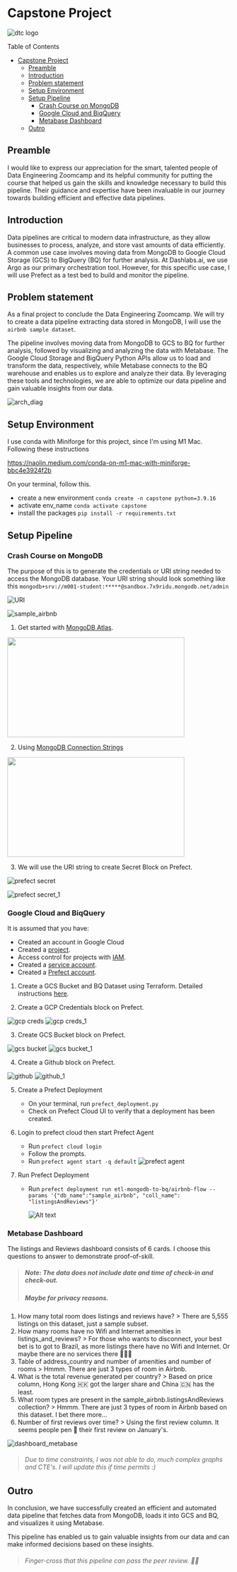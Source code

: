 # Capstone Project
![dtc logo](images/dtc_logo_.png)

Table of Contents
- [Capstone Project](#capstone-project)
  - [Preamble](#preamble)
  - [Introduction](#introduction)
  - [Problem statement](#problem-statement)
  - [Setup Environment](#setup-environment)
  - [Setup Pipeline](#setup-pipeline)
    - [Crash Course on MongoDB](#crash-course-on-mongodb)
    - [Google Cloud and BiqQuery](#google-cloud-and-biqquery)
    - [Metabase Dashboard](#metabase-dashboard)
  - [Outro](#outro)

## Preamble

I would like to express our appreciation for the smart, talented people of Data Engineering Zoomcamp and its helpful community for putting the course that helped us gain the skills and knowledge necessary to build this pipeline. Their guidance and expertise have been invaluable in our journey towards building efficient and effective data pipelines.


## Introduction

Data pipelines are critical to modern data infrastructure, as they allow businesses to process, analyze, and store vast amounts of data efficiently. A common use case involves moving data from MongoDB to Google Cloud Storage (GCS) to BigQuery (BQ) for further analysis. At Dashlabs.ai, we use Argo as our primary orchestration tool. However, for this specific use case, I will use Prefect as a test bed to build and monitor the pipeline. 


## Problem statement

As a final project to conclude the Data Engineering Zoomcamp. We will try to create a data pipeline extracting data stored in MongoDB, I will use the `airbnb sample dataset`.

The pipeline involves moving data from MongoDB to GCS to BQ for further analysis, followed by visualizing and analyzing the data with Metabase. The Google Cloud Storage and BigQuery Python APIs allow us to load and transform the data, respectively, while Metabase connects to the BQ warehouse and enables us to explore and analyze their data. By leveraging these tools and technologies, we are able to optimize our data pipeline and gain valuable insights from our data.

![arch_diag](images/architecture_diagram.png)

## Setup Environment

I use conda with Miniforge for this project, since I'm using M1 Mac. Following these instructions

https://naolin.medium.com/conda-on-m1-mac-with-miniforge-bbc4e3924f2b

On your terminal, follow this.
- create a new environment `conda create -n capstone python=3.9.16`
- activate env_name `conda activate capstone`
- install the packages `pip install -r requirements.txt`

## Setup Pipeline 

### Crash Course on MongoDB

The purpose of this is to generate the credentials  or URI string needed to access the MongoDB database. Your URI string should look something like this
`mongodb+srv://m001-student:*****@sandbox.7x9ridu.mongodb.net/admin`

![URI](images/mongodb_atlas.png)

![sample_airbnb](images/mongodb_atlas_sample_data.png)

   1. Get started with [MongoDB Atlas](https://learn.mongodb.com/learn/course/getting-started-with-mongodb-atlas/lesson-2-creating-and-deploying-at-atlas-cluster/learn?client=customer&page=1&wvideo=q744h1g773). 
   <p><a href="https://learn.mongodb.com/learn/course/getting-started-with-mongodb-atlas/lesson-2-creating-and-deploying-at-atlas-cluster/learn?client=customer&amp;page=1&amp;wvideo=q744h1g773"><img src="https://embed-ssl.wistia.com/deliveries/42f644803955636b8b57a75a3dc6da4f.jpg?image_play_button_size=2x&amp;image_crop_resized=960x540&amp;image_play_button=1&amp;image_play_button_color=00ed64e0" width="400" height="225" style="width: 400px; height: 225px;"></a></p><p><a href="https://learn.mongodb.com/learn/course/getting-started-with-mongodb-atlas/lesson-2-creating-and-deploying-at-atlas-cluster/learn?client=customer&amp;page=1&amp;wvideo=q744h1g773"></a></p>   

   2. Using [MongoDB Connection Strings](https://learn.mongodb.com/learn/course/connecting-to-a-mongodb-database/lesson-1-using-mongodb-connection-strings/learn?client=customer&wvideo=eh4048sbrf) 

<p><a href="https://learn.mongodb.com/learn/course/connecting-to-a-mongodb-database/lesson-1-using-mongodb-connection-strings/learn?client=customer&amp;wvideo=eh4048sbrf"><img src="https://embed-ssl.wistia.com/deliveries/92534a1a893a64cbba544ac9d1ec8c00.jpg?image_play_button_size=2x&amp;image_crop_resized=960x540&amp;image_play_button=1&amp;image_play_button_color=00ed64e0" width="400" height="225" style="width: 400px; height: 225px;"></a></p><p><a href="https://learn.mongodb.com/learn/course/connecting-to-a-mongodb-database/lesson-1-using-mongodb-connection-strings/learn?client=customer&amp;wvideo=eh4048sbrf"></a></p>

   3. We will use the URI string to create Secret Block on Prefect.
   
![prefect secret](images/prefect_secret.png)

![prefect secret_1](images/prefect_secret_1.png)

### Google Cloud and BiqQuery

It is assumed that you have: 
  - Created an account in Google Cloud
  - Created a [project](https://cloud.google.com/resource-manager/docs/creating-managing-projects).
  - Access control for projects with [IAM](https://cloud.google.com/resource-manager/docs/access-control-proj).
  - Created a [service account](https://cloud.google.com/iam/docs/service-account-overview).
  - Created a [Prefect account](https://app.prefect.cloud/).
  
 
  1. Create a GCS Bucket and BQ Dataset using Terraform. Detailed instructions [here](terraform/README-TERRAFORM.md).
     
  2. Create a GCP Credentials block on Prefect.

  ![gcp creds](images/prefect_gcp_creds.png)
  ![gcp creds_1](images/prefect_gcp_creds_1.png)

  3. Create GCS Bucket block on Prefect.

  ![gcs bucket](images/prefect_gcs_bucket.png)
  ![gcs bucket_1](images/prefect_gcs_bucket_1.png)

  4. Create a Github block on Prefect.

  ![github](images/prefect_github.png)
  ![github_1](images/prefect_github_1.png)

  5.  Create a Prefect Deployment
      - On your terminal, run `prefect_deployment.py`
      - Check on Prefect Cloud UI to verify that a deployment has been created.

  6. Login to prefect cloud then start Prefect Agent
      - Run `prefect cloud login`
      - Follow the prompts.
      - Run `prefect agent start -q default`
       ![prefect agent](images/prefect%20_agent.png)
  7. Run Prefect Deployment
      - Run `prefect deployment run etl-mongodb-to-bq/airbnb-flow --params '{"db_name":"sample_airbnb", "coll_name": "listingsAndReviews"}'` 
    
        ![Alt text](images/prefect_completed.png)

### Metabase Dashboard

The listings and Reviews dashboard consists of 6 cards. I choose this
questions to answer to demonstrate proof-of-skill.

> ##### Note: The data does not include date and time of check-in and check-out. 
> ##### Maybe for privacy reasons.


  1. How many total room does listings and reviews have?
    > There are 5,555 listings on this dataset, just a sample subset.
  2. How many rooms have no Wifi and Internet amenities in listings_and_reviews?
    > For those who wants to disconnect, your best bet is to got to Brazil, 
      as more listings there have no Wifi and Internet. 
      Or maybe there are no services there 🤷🏽‍♂️
  3. Table of address_country and number of amenities and number of rooms
    > Hmmm. There are just 3 types of room in Airbnb.
  4. What is the total revenue generated per country?
    > Based on price column, Hong Kong 🇭🇰 got the larger share and China 🇨🇳 has the least.
  5. What room types are present in the sample_airbnb.listingsAndReviews collection?
    > Hmmm. There are just 3 types of room in Airbnb based on this dataset. I bet there more...
  6. Number of first reviews over time?
    > Using the first review column. It seems people pen 🔏 their first review on January's.

![dashboard_metabase](images/dashboard_metabase.png)
> ###### Due to time constraints, I was not able to do, much complex graphs and CTE's. I will update this if time permits :)

## Outro

In conclusion, we have successfully created an efficient and automated data pipeline that fetches data from MongoDB, loads it into GCS and BQ, and visualizes it using Metabase. 

This pipeline has enabled us to gain valuable insights from our data and can make informed decisions based on these insights.

> ###### Finger-cross that this pipeline can pass the peer review. 🤞🏽




